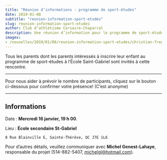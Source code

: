 ```yaml
---
title: "Réunion d’informations : programme de sport-études"
date: 2019-01-08
subtitle: "reunion-information-sport-etudes"
slug: reunion-information-sport-etudes
author: Club d’athlétisme Corsaire-Chaparral
description: Une réunion d’information pour le programme de sport-études aura lieu le mercredi 16 janvier à 19 h.
images:
- /nouvelles/2019/01/08/reunion-information-sport-etudes/christian-fregnan-339342-unsplash.jpg
---
```


Tous les parents dont les parents intéressés à inscrire leur enfant au programme de sport-études à l’École Saint-Gabriel sont invités à cette rencontre.

---

<div class="lead text-center">
<p>Pour nous aider à prévoir le nombre de participants, cliquez sur le bouton ci-dessous pour confirmer votre présence! (C’est anonyme)</p>

<script type="text/javascript" src="//campagnes.corsaire-chaparral.org/form/generate.js?id=31"></script>
</div>

---

## Informations

Date : **Mercredi 16 janvier, 19 h 00**.

Lieu : **École secondaire St-Gabriel**

```
8 Rue Blainville E, Sainte-Thérèse, QC J7E 1L6
```


Pour d’autres détails, veuillez communiquer avec **Michel Genest-Lahaye**, responsable du projet (514-882-5407, [michelgl@hotmail.com](mailto:michelgl@hotmail.com)).